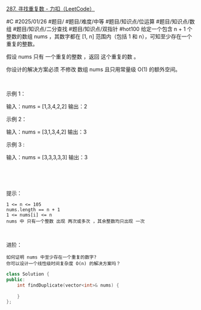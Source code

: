 [287. 寻找重复数 - 力扣（LeetCode）](https://leetcode.cn/problems/find-the-duplicate-number/description/)

#C #2025/01/26 #题目/ #题目/难度/中等 #题目/知识点/位运算 #题目/知识点/数组 #题目/知识点/二分查找 #题目/知识点/双指针 #hot100
给定一个包含 n + 1 个整数的数组 nums ，其数字都在 [1, n] 范围内（包括 1 和 n），可知至少存在一个重复的整数。

假设 nums 只有 一个重复的整数 ，返回 这个重复的数 。

你设计的解决方案必须 不修改 数组 nums 且只用常量级 O(1) 的额外空间。

 

示例 1：

输入：nums = [1,3,4,2,2]
输出：2


示例 2：

输入：nums = [3,1,3,4,2]
输出：3


示例 3 :

输入：nums = [3,3,3,3,3]
输出：3


 

 

提示：


	1 <= n <= 105
	nums.length == n + 1
	1 <= nums[i] <= n
	nums 中 只有一个整数 出现 两次或多次 ，其余整数均只出现 一次


 

进阶：


	如何证明 nums 中至少存在一个重复的数字?
	你可以设计一个线性级时间复杂度 O(n) 的解决方案吗？


```cpp
class Solution {
public:
    int findDuplicate(vector<int>& nums) {
        
    }
};
```